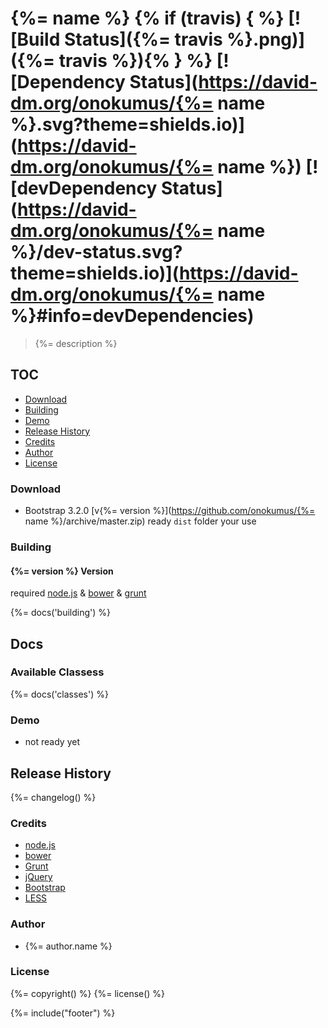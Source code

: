 # {%= name %} {% if (travis) { %} [![Build Status]({%= travis %}.png)]({%= travis %}){% } %} [![Dependency Status](https://david-dm.org/onokumus/{%= name %}.svg?theme=shields.io)](https://david-dm.org/onokumus/{%= name %}) [![devDependency Status](https://david-dm.org/onokumus/{%= name %}/dev-status.svg?theme=shields.io)](https://david-dm.org/onokumus/{%= name %}#info=devDependencies)

> {%= description %}

## TOC
  * [Download](#download)
  * [Building](#building)
  * [Demo](#demo)
  * [Release History](#release-history)
  * [Credits](#credits)
  * [Author](#author)
  * [License](#license)

### Download
 * Bootstrap 3.2.0 [v{%= version %}](https://github.com/onokumus/{%= name %}/archive/master.zip)
ready `dist` folder your use



### Building

#### {%= version %} Version
required [node.js](http://nodejs.org/) & [bower](http://bower.io/) & [grunt](http://gruntjs.com/getting-started)

{%= docs('building') %}

## Docs
### Available Classess
{%= docs('classes') %}

### Demo
 * not ready yet


## Release History
{%= changelog() %}



### Credits
 * [node.js](http://nodejs.org/)
 * [bower](http://bower.io/)
 * [Grunt](http://gruntjs.com/)
 * [jQuery](http://jquery.com/)
 * [Bootstrap](http://getbootstrap.com/)
 * [LESS](http://lesscss.org/)

### Author
 * {%= author.name %}

### License
{%= copyright() %}
{%= license() %}

{%= include("footer") %}
